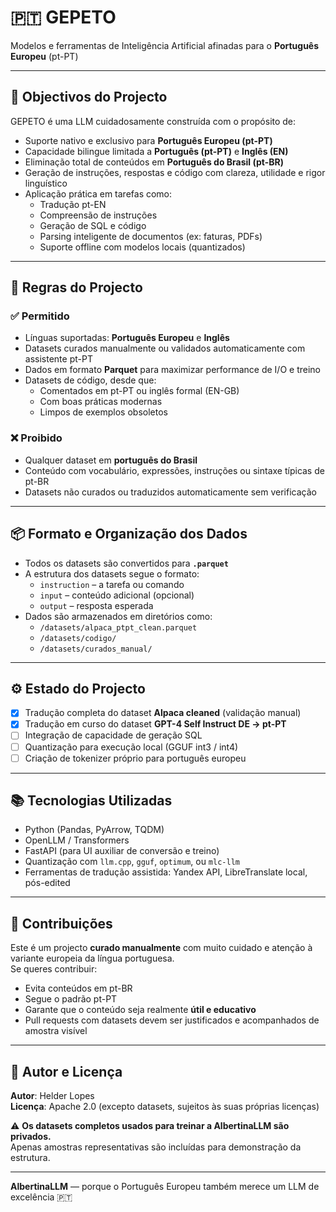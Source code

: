 # 🇵🇹 GEPETO  
Modelos e ferramentas de Inteligência Artificial afinadas para o **Português Europeu** (pt-PT)

---

## 🎯 Objectivos do Projecto

GEPETO é uma LLM cuidadosamente construída com o propósito de:

- Suporte nativo e exclusivo para **Português Europeu (pt-PT)**  
- Capacidade bilingue limitada a **Português (pt-PT)** e **Inglês (EN)**
- Eliminação total de conteúdos em **Português do Brasil (pt-BR)**
- Geração de instruções, respostas e código com clareza, utilidade e rigor linguístico
- Aplicação prática em tarefas como:
  - Tradução pt-EN
  - Compreensão de instruções
  - Geração de SQL e código
  - Parsing inteligente de documentos (ex: faturas, PDFs)
  - Suporte offline com modelos locais (quantizados)

---

## 📜 Regras do Projecto

### ✅ Permitido

- Línguas suportadas: **Português Europeu** e **Inglês**
- Datasets curados manualmente ou validados automaticamente com assistente pt-PT
- Dados em formato **Parquet** para maximizar performance de I/O e treino
- Datasets de código, desde que:
  - Comentados em pt-PT ou inglês formal (EN-GB)
  - Com boas práticas modernas
  - Limpos de exemplos obsoletos

### ❌ Proibido

- Qualquer dataset em **português do Brasil**
- Conteúdo com vocabulário, expressões, instruções ou sintaxe típicas de pt-BR
- Datasets não curados ou traduzidos automaticamente sem verificação

---

## 📦 Formato e Organização dos Dados

- Todos os datasets são convertidos para **`.parquet`**  
- A estrutura dos datasets segue o formato:
  - `instruction` – a tarefa ou comando
  - `input` – conteúdo adicional (opcional)
  - `output` – resposta esperada
- Dados são armazenados em diretórios como:
  - `/datasets/alpaca_ptpt_clean.parquet`
  - `/datasets/codigo/`
  - `/datasets/curados_manual/`

---

## ⚙️ Estado do Projecto

- [x] Tradução completa do dataset **Alpaca cleaned** (validação manual)
- [x] Tradução em curso do dataset **GPT-4 Self Instruct DE → pt-PT**
- [ ] Integração de capacidade de geração SQL
- [ ] Quantização para execução local (GGUF int3 / int4)
- [ ] Criação de tokenizer próprio para português europeu

---

## 📚 Tecnologias Utilizadas

- Python (Pandas, PyArrow, TQDM)
- OpenLLM / Transformers
- FastAPI (para UI auxiliar de conversão e treino)
- Quantização com `llm.cpp`, `gguf`, `optimum`, ou `mlc-llm`
- Ferramentas de tradução assistida: Yandex API, LibreTranslate local, pós-edited

---

## 🤝 Contribuições

Este é um projecto **curado manualmente** com muito cuidado e atenção à variante europeia da língua portuguesa.  
Se queres contribuir:

- Evita conteúdos em pt-BR
- Segue o padrão pt-PT
- Garante que o conteúdo seja realmente **útil e educativo**
- Pull requests com datasets devem ser justificados e acompanhados de amostra visível

---

## 🧠 Autor e Licença

**Autor**: Helder Lopes  
**Licença**: Apache 2.0 (excepto datasets, sujeitos às suas próprias licenças)

⚠️ **Os datasets completos usados para treinar a AlbertinaLLM são privados.**  
Apenas amostras representativas são incluídas para demonstração da estrutura.


---

**AlbertinaLLM** — porque o Português Europeu também merece um LLM de excelência 🇵🇹
